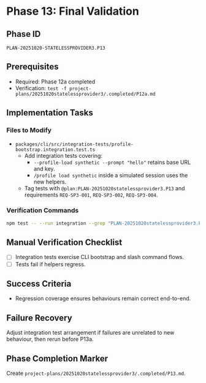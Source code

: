 # Phase 13: Final Validation

## Phase ID
`PLAN-20251020-STATELESSPROVIDER3.P13`

## Prerequisites
- Required: Phase 12a completed
- Verification: `test -f project-plans/20251020statelessprovider3/.completed/P12a.md`

## Implementation Tasks

### Files to Modify
- `packages/cli/src/integration-tests/profile-bootstrap.integration.test.ts`
  - Add integration tests covering:
    - `--profile-load synthetic --prompt "hello"` retains base URL and key.
    - `/profile load synthetic` inside a simulated session uses the new helpers.
  - Tag tests with `@plan:PLAN-20251020statelessprovider3.P13` and requirements `REQ-SP3-001`, `REQ-SP3-002`, `REQ-SP3-004`.

### Verification Commands
```bash
npm test -- --run integration --grep "PLAN-20251020statelessprovider3.P13"
```

## Manual Verification Checklist
- [ ] Integration tests exercise CLI bootstrap and slash command flows.
- [ ] Tests fail if helpers regress.

## Success Criteria
- Regression coverage ensures behaviours remain correct end-to-end.

## Failure Recovery
Adjust integration test arrangement if failures are unrelated to new behaviour, then rerun before P13a.

## Phase Completion Marker
Create `project-plans/20251020statelessprovider3/.completed/P13.md`.
